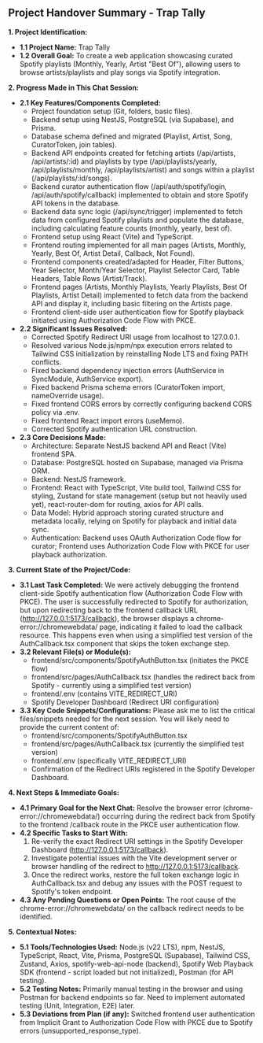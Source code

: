 ## **Project Handover Summary \- Trap Tally**

**1\. Project Identification:**

* **1.1 Project Name:** Trap Tally  
* **1.2 Overall Goal:** To create a web application showcasing curated Spotify playlists (Monthly, Yearly, Artist "Best Of"), allowing users to browse artists/playlists and play songs via Spotify integration.

**2\. Progress Made in This Chat Session:**

* **2.1 Key Features/Components Completed:**  
  * Project foundation setup (Git, folders, basic files).  
  * Backend setup using NestJS, PostgreSQL (via Supabase), and Prisma.  
  * Database schema defined and migrated (Playlist, Artist, Song, CuratorToken, join tables).  
  * Backend API endpoints created for fetching artists (/api/artists, /api/artists/:id) and playlists by type (/api/playlists/yearly, /api/playlists/monthly, /api/playlists/artist) and songs within a playlist (/api/playlists/:id/songs).  
  * Backend curator authentication flow (/api/auth/spotify/login, /api/auth/spotify/callback) implemented to obtain and store Spotify API tokens in the database.  
  * Backend data sync logic (/api/sync/trigger) implemented to fetch data from configured Spotify playlists and populate the database, including calculating feature counts (monthly, yearly, best of).  
  * Frontend setup using React (Vite) and TypeScript.  
  * Frontend routing implemented for all main pages (Artists, Monthly, Yearly, Best Of, Artist Detail, Callback, Not Found).  
  * Frontend components created/adapted for Header, Filter Buttons, Year Selector, Month/Year Selector, Playlist Selector Card, Table Headers, Table Rows (Artist/Track).  
  * Frontend pages (Artists, Monthly Playlists, Yearly Playlists, Best Of Playlists, Artist Detail) implemented to fetch data from the backend API and display it, including basic filtering on the Artists page.  
  * Frontend client-side user authentication flow for Spotify playback initiated using Authorization Code Flow with PKCE.  
* **2.2 Significant Issues Resolved:**  
  * Corrected Spotify Redirect URI usage from localhost to 127.0.0.1.  
  * Resolved various Node.js/npm/npx execution errors related to Tailwind CSS initialization by reinstalling Node LTS and fixing PATH conflicts.  
  * Fixed backend dependency injection errors (AuthService in SyncModule, AuthService export).  
  * Fixed backend Prisma schema errors (CuratorToken import, nameOverride usage).  
  * Fixed frontend CORS errors by correctly configuring backend CORS policy via .env.  
  * Fixed frontend React import errors (useMemo).  
  * Corrected Spotify authentication URL construction.  
* **2.3 Core Decisions Made:**  
  * Architecture: Separate NestJS backend API and React (Vite) frontend SPA.  
  * Database: PostgreSQL hosted on Supabase, managed via Prisma ORM.  
  * Backend: NestJS framework.  
  * Frontend: React with TypeScript, Vite build tool, Tailwind CSS for styling, Zustand for state management (setup but not heavily used yet), react-router-dom for routing, axios for API calls.  
  * Data Model: Hybrid approach storing curated structure and metadata locally, relying on Spotify for playback and initial data sync.  
  * Authentication: Backend uses OAuth Authorization Code flow for curator; Frontend uses Authorization Code Flow with PKCE for user playback authorization.

**3\. Current State of the Project/Code:**

* **3.1 Last Task Completed:** We were actively debugging the frontend client-side Spotify authentication flow (Authorization Code Flow with PKCE). The user is successfully redirected to Spotify for authorization, but upon redirecting back to the frontend callback URL (http://127.0.0.1:5173/callback), the browser displays a chrome-error://chromewebdata/ page, indicating it failed to load the callback resource. This happens even when using a simplified test version of the AuthCallback.tsx component that skips the token exchange step.  
* **3.2 Relevant File(s) or Module(s):**  
  * frontend/src/components/SpotifyAuthButton.tsx (initiates the PKCE flow)  
  * frontend/src/pages/AuthCallback.tsx (handles the redirect back from Spotify \- currently using a simplified test version)  
  * frontend/.env (contains VITE\_REDIRECT\_URI)  
  * Spotify Developer Dashboard (Redirect URI configuration)  
* **3.3 Key Code Snippets/Configurations:** Please ask me to list the critical files/snippets needed for the next session. You will likely need to provide the current content of:  
  * frontend/src/components/SpotifyAuthButton.tsx  
  * frontend/src/pages/AuthCallback.tsx (currently the simplified test version)  
  * frontend/.env (specifically VITE\_REDIRECT\_URI)  
  * Confirmation of the Redirect URIs registered in the Spotify Developer Dashboard.

**4\. Next Steps & Immediate Goals:**

* **4.1 Primary Goal for the Next Chat:** Resolve the browser error (chrome-error://chromewebdata/) occurring during the redirect back from Spotify to the frontend /callback route in the PKCE user authentication flow.  
* **4.2 Specific Tasks to Start With:**  
  1. Re-verify the exact Redirect URI settings in the Spotify Developer Dashboard (http://127.0.0.1:5173/callback).  
  2. Investigate potential issues with the Vite development server or browser handling of the redirect to http://127.0.0.1:5173/callback.  
  3. Once the redirect works, restore the full token exchange logic in AuthCallback.tsx and debug any issues with the POST request to Spotify's token endpoint.  
* **4.3 Any Pending Questions or Open Points:** The root cause of the chrome-error://chromewebdata/ on the callback redirect needs to be identified.

**5\. Contextual Notes:**

* **5.1 Tools/Technologies Used:** Node.js (v22 LTS), npm, NestJS, TypeScript, React, Vite, Prisma, PostgreSQL (Supabase), Tailwind CSS, Zustand, Axios, spotify-web-api-node (backend), Spotify Web Playback SDK (frontend \- script loaded but not initialized), Postman (for API testing).  
* **5.2 Testing Notes:** Primarily manual testing in the browser and using Postman for backend endpoints so far. Need to implement automated testing (Unit, Integration, E2E) later.  
* **5.3 Deviations from Plan (if any):** Switched frontend user authentication from Implicit Grant to Authorization Code Flow with PKCE due to Spotify errors (unsupported\_response\_type).